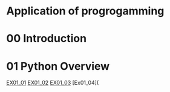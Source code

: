 # Application of progrogamming

# 00 Introduction

# 01 Python Overview
[EX01_01](EX01_01_加法器ipynb.ipynb)
[EX01_02](EX01_02_BMI計算.ipynb)
[EX01_03](EX01_03_Rock_Paper_Scissors.ipynb)
[Ex01_04](
